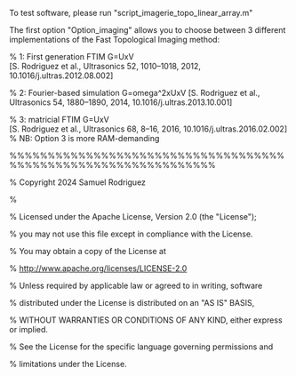 To test software, please run "script_imagerie_topo_linear_array.m"

The first option "Option_imaging" allows you to choose between 3 different implementations of the Fast Topological Imaging method:

% 1: First generation FTIM     G=UxV         
[S. Rodriguez et al., Ultrasonics 52, 1010–1018, 2012, 10.1016/j.ultras.2012.08.002]

% 2: Fourier-based simulation  G=omega^2xUxV 
[S. Rodriguez et al., Ultrasonics 54, 1880–1890, 2014, 10.1016/j.ultras.2013.10.001]

% 3: matricial FTIM            G=UxV         
[S. Rodriguez et al., Ultrasonics 68, 8–16, 2016, 10.1016/j.ultras.2016.02.002]
% NB: Option 3 is more RAM-demanding



%%%%%%%%%%%%%%%%%%%%%%%%%%%%%%%%%%%%%%%%%%%%%%%%%%%%%%%%%%%%%%%

%   Copyright 2024 Samuel Rodriguez

% 

%    Licensed under the Apache License, Version 2.0 (the "License");

%    you may not use this file except in compliance with the License.

%    You may obtain a copy of the License at

%        http://www.apache.org/licenses/LICENSE-2.0

%    Unless required by applicable law or agreed to in writing, software

%    distributed under the License is distributed on an "AS IS" BASIS,

%    WITHOUT WARRANTIES OR CONDITIONS OF ANY KIND, either express or implied.

%    See the License for the specific language governing permissions and

%    limitations under the License.


